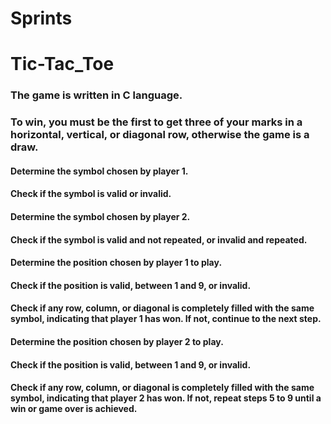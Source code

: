 # Sprints

# Tic-Tac_Toe


### The game is written in C language.
### To win, you must be the first to get three of your marks in a horizontal, vertical, or diagonal row, otherwise the game is a draw.


#### Determine the symbol chosen by player 1.
#### Check if the symbol is valid or invalid.
#### Determine the symbol chosen by player 2.
#### Check if the symbol is valid and not repeated, or invalid and repeated.
#### Determine the position chosen by player 1 to play.
#### Check if the position is valid, between 1 and 9, or invalid.
#### Check if any row, column, or diagonal is completely filled with the same symbol, indicating that player 1 has won. If not, continue to the next step.
#### Determine the position chosen by player 2 to play.
#### Check if the position is valid, between 1 and 9, or invalid.
#### Check if any row, column, or diagonal is completely filled with the same symbol, indicating that player 2 has won. If not, repeat steps 5 to 9 until a win or game over is achieved.

